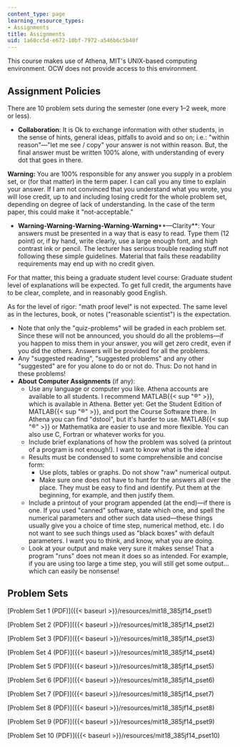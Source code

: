 ```yaml
---
content_type: page
learning_resource_types:
- Assignments
title: Assignments
uid: 1a60cc5d-e672-10bf-7972-a546b6c5b40f
---
```


This course makes use of Athena, MIT's UNIX-based computing environment. OCW does not provide access to this environment.

Assignment Policies
-------------------

There are 10 problem sets during the semester (one every 1–2 week, more or less).

*   **Collaboration**: It is Ok to exchange information with other students, in the sense of hints, general ideas, pitfalls to avoid and so on; i.e.: "within reason"—"let me see / copy" your answer is not within reason. But, the final answer must be written 100% alone, with understanding of every dot that goes in there.

**Warning:** You are 100% responsible for any answer you supply in a problem set, or (for that matter) in the term paper. I can call you any time to explain your answer. If I am not convinced that you understand what you wrote, you will lose credit, up to and including losing credit for the whole problem set, depending on degree of lack of understanding. In the case of the term paper, this could make it "not-acceptable."

*   **Warning-Warning-Warning-Warning-Warning****—Clarity**: Your answers must be presented in a way that is easy to read. Type them (12 point) or, if by hand, write clearly, use a large enough font, and high contrast ink or pencil. The lecturer has serious trouble reading stuff not following these simple guidelines. Material that fails these readability requirements may end up with no credit given.

For that matter, this being a graduate student level course: Graduate student level of explanations will be expected. To get full credit, the arguments have to be clear, complete, and in reasonably good English.

As for the level of rigor: "math proof level" is not expected. The same level as in the lectures, book, or notes ("reasonable scientist") is the expectation.

*   Note that only the "quiz-problems" will be graded in each problem set. Since these will not be announced, you should do all the problems—if you happen to miss them in your answer, you will get zero credit, even if you did the others. Answers will be provided for all the problems.
*   Any "suggested reading", "suggested problems" and any other "suggested" are for you alone to do or not do. Thus: Do not hand in these problems!
*   **About** **Computer Assignments** (if any):
    *   Use any language or computer you like. Athena accounts are available to all students. I recommend MATLAB{{< sup "®" >}}, which is available in Athena. Better yet: Get the Student Edition of MATLAB{{< sup "®" >}}, and port the Course Software there. In Athena you can find "dstool", but it's harder to use. MATLAB{{< sup "®" >}} or Mathematika are easier to use and more flexible. You can also use C, Fortran or whatever works for you.
    *   Include brief explanations of how the problem was solved (a printout of a program is not enough!). I want to know what is the idea!
    *   Results must be condensed to some comprehensible and concise form:
        *   Use plots, tables or graphs. Do not show "raw" numerical output.
        *   Make sure one does not have to hunt for the answers all over the place. They must be easy to find and identify. Put them at the beginning, for example, and then justify them.
    *   Include a printout of your program appended (at the end)—if there is one. If you used "canned" software, state which one, and spell the numerical parameters and other such data used—these things usually give you a choice of time step, numerical method, etc. I do not want to see such things used as "black boxes" with default parameters. I want you to think, and know, what you are doing.
    *   Look at your output and make very sure it makes sense! That a program "runs" does not mean it does so as intended. For example, if you are using too large a time step, you will still get some output... which can easily be nonsense!

Problem Sets
------------

[Problem Set 1 (PDF)]({{< baseurl >}}/resources/mit18_385jf14_pset1)

[Problem Set 2 (PDF)]({{< baseurl >}}/resources/mit18_385jf14_pset2)

[Problem Set 3 (PDF)]({{< baseurl >}}/resources/mit18_385jf14_pset3)

[Problem Set 4 (PDF)]({{< baseurl >}}/resources/mit18_385jf14_pset4)

[Problem Set 5 (PDF)]({{< baseurl >}}/resources/mit18_385jf14_pset5)

[Problem Set 6 (PDF)]({{< baseurl >}}/resources/mit18_385jf14_pset6)

[Problem Set 7 (PDF)]({{< baseurl >}}/resources/mit18_385jf14_pset7)

[Problem Set 8 (PDF)]({{< baseurl >}}/resources/mit18_385jf14_pset8)

[Problem Set 9 (PDF)]({{< baseurl >}}/resources/mit18_385jf14_pset9)

[Problem Set 10 (PDF)]({{< baseurl >}}/resources/mit18_385jf14_pset10)